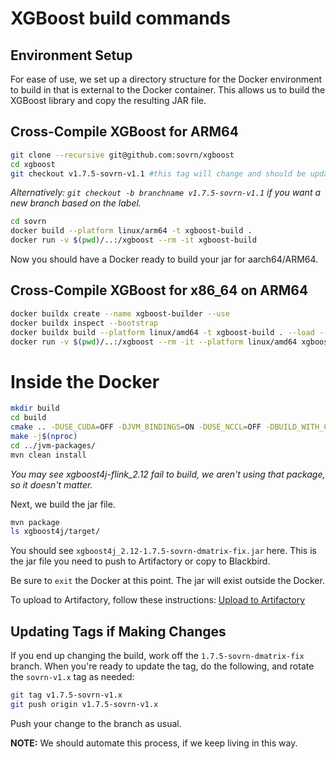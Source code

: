 # XGBoost build commands

## Environment Setup

For ease of use, we set up a directory structure for the Docker environment to build in that is external
to the Docker container. This allows us to build the XGBoost library and copy the resulting JAR file.

## Cross-Compile XGBoost for ARM64

```bash
git clone --recursive git@github.com:sovrn/xgboost
cd xgboost
git checkout v1.7.5-sovrn-v1.1 #this tag will change and should be updated with subsequent updates
```

_Alternatively: `git checkout -b branchname v1.7.5-sovrn-v1.1` if you want a new branch based on the label._

```bash
cd sovrn
docker build --platform linux/arm64 -t xgboost-build .
docker run -v $(pwd)/..:/xgboost --rm -it xgboost-build
```

Now you should have a Docker ready to build your jar for aarch64/ARM64.

## Cross-Compile XGBoost for x86_64 on ARM64

```bash
docker buildx create --name xgboost-builder --use
docker buildx inspect --bootstrap
docker buildx build --platform linux/amd64 -t xgboost-build . --load --build-arg TARGET_PLATFORM=amd64
docker run -v $(pwd)/..:/xgboost --rm -it --platform linux/amd64 xgboost-build
```

# Inside the Docker

```bash
mkdir build
cd build
cmake .. -DUSE_CUDA=OFF -DJVM_BINDINGS=ON -DUSE_NCCL=OFF -DBUILD_WITH_CUDA_CUB=OFF -DUSE_OPENMP=ON
make -j$(nproc)
cd ../jvm-packages/
mvn clean install
```

_You may see xgboost4j-flink_2.12 fail to build, we aren't using that package, so it doesn't matter._

Next, we build the jar file.
```bash
mvn package
ls xgboost4j/target/
```

You should see `xgboost4j_2.12-1.7.5-sovrn-dmatrix-fix.jar` here. This is the jar file you need to push to Artifactory
or copy to Blackbird.

Be sure to `exit` the Docker at this point. The jar will exist outside the Docker.

To upload to Artifactory, follow these instructions: [Upload to Artifactory](https://authcore.atlassian.net/wiki/spaces/EX/pages/2693302714392/Building+XGBoost#Uploading-jar-to-Artifactory)

## Updating Tags if Making Changes

If you end up changing the build, work off the `1.7.5-sovrn-dmatrix-fix` branch.
When you're ready to update the tag, do the following, and rotate the `sovrn-v1.x` tag as needed:

```bash
git tag v1.7.5-sovrn-v1.x
git push origin v1.7.5-sovrn-v1.x
```

Push your change to the branch as usual.

**NOTE:** We should automate this process, if we keep living in this way.
